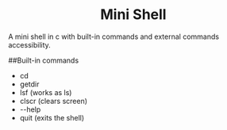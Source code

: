 <h1 align="center">Mini Shell</h1>

A mini shell in c with built-in commands and external commands accessibility.

##Built-in commands
- cd
- getdir
- lsf (works as ls)
- clscr (clears screen)
- --help
- quit (exits the shell)

